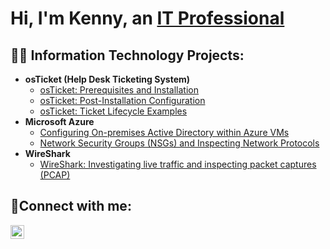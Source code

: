 <h1>Hi, I'm Kenny, an <a href="https://linkedin.com/in/KennyFrantz-078a652b7">IT Professional</a></h1>

<h2>👨‍💻 Information Technology Projects:</h2>

- <b>osTicket (Help Desk Ticketing System)</b>
  - [osTicket: Prerequisites and Installation](https://github.com/kennyfrantz/osticket-prereqs)
  - [osTicket: Post-Installation Configuration](https://github.com/kennyfrantz/post-install-config)
  - [osTicket: Ticket Lifecycle Examples](https://github.com/kennyfrantz/ticket-lifecycle)
- <b>Microsoft Azure</b>
  - [Configuring On-premises Active Directory within Azure VMs](https://github.com/kennyfrantz/configure-ad)
  - [Network Security Groups (NSGs) and Inspecting Network Protocols](https://github.com/kennyfrantz/azure-network-protocols)
- <b>WireShark</b>
  - [WireShark: Investigating live traffic and inspecting packet captures (PCAP)](https://github.com/kennyfrantz/Inspect-network-traffic)

<h2>🤳Connect with me:</h2>

[<img align="left" alt="Josh | LinkedIn" width="22px" src="https://cdn.jsdelivr.net/npm/simple-icons@v3/icons/linkedin.svg" />][linkedin]

[linkedin]: http://www.linkedin.com/in/kenny-frantz-078a652b7
